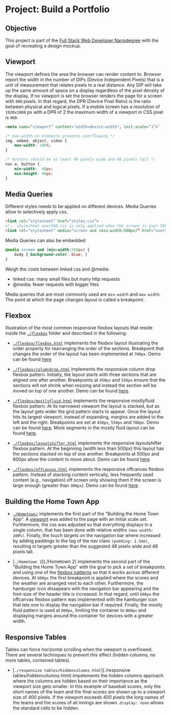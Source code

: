 # Project: Build a Portfolio
## Objective
This project is part of the [Full Stack Web Developer Nanodegree](https://de.udacity.com/course/full-stack-web-developer-nanodegree--nd004/) with the goal of recreating
a design mockup.

## <a href="viewport"></a>Viewport
The viewport defines the area the browser can render content to. Browser report the
width in the number of DIPs (Device Independent Pixels) that is a unit of measurement
that relates pixels to a real distance. Any DIP will take up the same amount of space
on a display regardless of the pixel density of the display. If no viewport is set the
browser renders the page for a screen with `980` pixels. In that regard, the
DPR (Device Pixel Ratio) is the ratio between physical and logical pixels.
If a mobile screen has a resolution of `1920x1080` px with a DPR of 2 the maximum
width of a viewport in CSS pixel is `960`.

```html
<meta name=“viewport” content="width=device-width", init-scale=“1”>`
```

```css
/* max-width on elements prevents overflowing */
img, embed, object, video {
    max-width: 100%;
}
```

```css
/* buttons should be at least 48 pixels wide and 48 pixels tall */
nav a, button {
    min-width:  48px;
    min-height: 48px;
}
```

## Media Queries
Different styles needs to be applied on different devices. Media Queries allow
to selectively apply css.

```html
<link rel=“stylesheet” href=“styles.css”>
<!-- stylesheet over500.css is only applied when the screen is over 500 pixels -->
<link rel=“stylesheet” media=“screen and (min-width:500px)” href=“over500.css”>
```

Media Queries can also be embedded:

```css
@media screen and (min-width:500px) {
    body { background-color: blue; }
}
```

Weigh the costs between linked css and @media:
* linked css: many small files but many http requests
* @media: fewer requests with bigger files

Media queries that are most commonly used are `min-width` and `max-width`.
The point at which the page changes layout is called a breakpoint.

## <a name="flexbox"></a>Flexbox
Illustration of the most common responsive flexbox layouts that reside inside
the [`./flexbox`](./flexbox) folder and described in the following:
* [`./flexbox/flexbox.html`](./flexbox/flexbox.html) implements the flexbox layout illustrating the order property for rearranging the order of the sections.
Breakpoint that changes the order of the layout has been implemented at `700px`. Demo can be found [here](http://htmlpreview.github.io/?https://github.com/riasc/build-a-portfolio/blob/master/flexbox/flexbox.html)

* [`./flexbox/columndrop.html`](./flexbox/columndrop.html) implements the responsive
column drop flexbox pattern. Initially, the layout starts with three sections that are aligned one after another. Breakpoints at `450px` and `550px` ensure that the sections will not shrink when resizing and instead the section will be moved on top of one another.
Demo can be found [here](http://htmlpreview.github.io/?https://github.com/riasc/build-a-portfolio/blob/master/flexbox/columndrop.html).

* [`./flexbox/mostlyfluid.html`](./flexbox/mostlyfluid.html) implements the responsive
mostlyfluid flexbox pattern. At its narrowest viewport the layout is stacked, but as the
layout gets wider the grid pattern starts to appear. Once the layout hits its largest
viewport, instead of expanding, margins are added to the left and the right. Breakpoints are set at `450px`, `550px` and `700px`. Demo can be found [here](http://htmlpreview.github.io/?https://github.com/riasc/build-a-portfolio/blob/master/flexbox/mostlyfluid.html). More segments in the mostly fluid layout can be found [here](http://htmlpreview.github.io/?https://github.com/riasc/build-a-portfolio/blob/master/flexbox/pattern-mostly-fluid-quiz-blankcss.html).

* [`./flexbox/layoutshifter.html`](./flexbox/layoutshifter.html) implements the
responsive layoutshifter flexbox pattern. At the beginning (width less than 500px)
this layout has the sections stacked on top of one another. Breakpoints at 500px and
600px allow the content to move about. Demo can be found [here](http://htmlpreview.github.io/?https://github.com/riasc/build-a-portfolio/blob/master/flexbox/layoutshifter.html).

* [`./flexbox/offcanvas.html`](./flexbox/offcanvas.html) implements the responsive offcanvas flexbox pattern. Instead of stacking content vertically, less frequently
used content (e.g., navigation) off screen only showing them if the screen is large
enough (greater than `300px`). Demo can be found [here](http://htmlpreview.github.io/?https://github.com/riasc/build-a-portfolio/blob/master/flexbox/offcanvas.html).

## Building the Home Town App
* [`./Hometown/`](./Hometown) implements the first part of the "Building the Home Town App".
A [viewport](#viewport) was added to the page with an initial scale set. Furthermore,
the css was adjusted so that everything displays in a single column, that has been done
with relative widths `(max-width: 100%)`. Finally, the touch targets on the navigation bar where increased by adding paddings to the <a> tag of the nav class `(padding: 1.5em)`,
resulting in targets greater than the suggested 48 pixels wide and 48 pixels tall.

* [`./Hometown 2`](./Hometown 2) implements the second part of the "Building the Home Town App" with the goal to pick a set of breakpoints and using one of the [flexbox patterns](#flexbox) so that it works across different devices. At `600px` the first breakpoint is applied where the scores and the weather are arranged next to each other. Furthermore, the
hamburger icon dissapears with the navigation bar appearing and the font-size of the header title is increased. In that regard, until `600px` the offcanvas flexbox pattern was implemented with the hamburger icon that lets one to display the navigation bar if required. Finally, the mostly fluid pattern is used at `800px`, limiting the container to `800px` and displaying margins around this container for devices with a greater width.

## Responsive Tables
Tables can force horizontal scrolling when the viewport is overflowed. There are several
techniques to prevent this effect (hidden columns, no more tables, contained tables).
* [`./responsive tables/hiddencolumns.html`](./responsive tables/hiddencolumns.html)
impelements the hidden columns approach where the columns are hidden based on their
importance as the viewport size gets smaller. In this example of baseball scores, only
the short names of the team and the final scores are shown up to a viewport size of 400 pixels. If the viewport exceeds 400 pixels the long names of the teams and the scores of all innings are shown. `display: none` allows the standard cells to be hidden.
